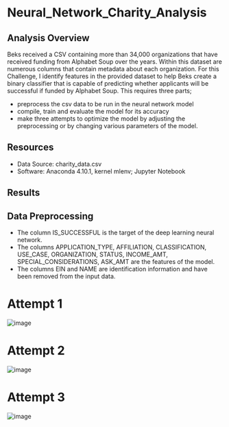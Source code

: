 # Neural_Network_Charity_Analysis

## Analysis Overview
Beks received a CSV containing more than 34,000 organizations that have received funding from Alphabet Soup over the years. Within this dataset are numerous columns that contain metadata about each organization. For this Challenge, I identify features in the provided dataset to help Beks create a binary classifier that is capable of predicting whether applicants will be successful if funded by Alphabet Soup. This requires three parts;

- preprocess the csv data to be run in the neural network model
- compile, train and evaluate the model for its accuracy
- make three attempts to optimize the model by adjusting the preprocessing or by changing various parameters of the model.

## Resources 
- Data Source: charity_data.csv
- Software: Anaconda 4.10.1, kernel mlenv; Jupyter Notebook

## Results
## Data Preprocessing
- The column IS_SUCCESSFUL is the target of the deep learning neural network.
- The columns APPLICATION_TYPE, AFFILIATION, CLASSIFICATION, USE_CASE, ORGANIZATION, STATUS, INCOME_AMT, SPECIAL_CONSIDERATIONS, ASK_AMT are the features of the model.
- The columns EIN and NAME are identification information and have been removed from the input data.

# Attempt 1 
![image](https://user-images.githubusercontent.com/70069730/138985632-be5a17d3-ca37-4c60-affd-03973fc33523.png)

# Attempt 2
![image](https://user-images.githubusercontent.com/70069730/138985693-da4443f7-6ef2-4d6a-9ec6-d88870b55716.png)

# Attempt 3
![image](https://user-images.githubusercontent.com/70069730/138985776-eaddf79d-be92-4eb9-abb0-4072a7606284.png)

